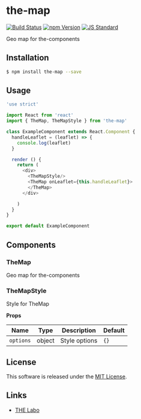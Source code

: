 the-map
==========

<!---
This file is generated by the-tmpl. Do not update manually.
--->

<!-- Badge Start -->
<a name="badges"></a>

[![Build Status][bd_travis_shield_url]][bd_travis_url]
[![npm Version][bd_npm_shield_url]][bd_npm_url]
[![JS Standard][bd_standard_shield_url]][bd_standard_url]

[bd_repo_url]: https://github.com/the-labo/the-map
[bd_travis_url]: http://travis-ci.org/the-labo/the-map
[bd_travis_shield_url]: http://img.shields.io/travis/the-labo/the-map.svg?style=flat
[bd_travis_com_url]: http://travis-ci.com/the-labo/the-map
[bd_travis_com_shield_url]: https://api.travis-ci.com/the-labo/the-map.svg?token=
[bd_license_url]: https://github.com/the-labo/the-map/blob/master/LICENSE
[bd_npm_url]: http://www.npmjs.org/package/the-map
[bd_npm_shield_url]: http://img.shields.io/npm/v/the-map.svg?style=flat
[bd_standard_url]: http://standardjs.com/
[bd_standard_shield_url]: https://img.shields.io/badge/code%20style-standard-brightgreen.svg

<!-- Badge End -->


<!-- Description Start -->
<a name="description"></a>

Geo map for the-components

<!-- Description End -->


<!-- Overview Start -->
<a name="overview"></a>



<!-- Overview End -->


<!-- Sections Start -->
<a name="sections"></a>

<!-- Section from "doc/guides/01.Installation.md.hbs" Start -->

<a name="section-doc-guides-01-installation-md"></a>

Installation
-----

```bash
$ npm install the-map --save
```


<!-- Section from "doc/guides/01.Installation.md.hbs" End -->

<!-- Section from "doc/guides/02.Usage.md.hbs" Start -->

<a name="section-doc-guides-02-usage-md"></a>

Usage
---------

```javascript
'use strict'

import React from 'react'
import { TheMap, TheMapStyle } from 'the-map'

class ExampleComponent extends React.Component {
  handleLeaflet = (leaflet) => {
    console.log(leaflet)
  }

  render () {
    return (
      <div>
        <TheMapStyle/>
        <TheMap onLeaflet={this.handleLeaflet}>
        </TheMap>
      </div>

    )
  }
}

export default ExampleComponent

```


<!-- Section from "doc/guides/02.Usage.md.hbs" End -->

<!-- Section from "doc/guides/03.Components.md.hbs" Start -->

<a name="section-doc-guides-03-components-md"></a>

Components
-----------

### TheMap

Geo map for the-components


### TheMapStyle

Style for TheMap

**Props**

| Name | Type | Description | Default |
| --- | --- | ---- | ---- |
| `options` | object  | Style options | `{}` |



<!-- Section from "doc/guides/03.Components.md.hbs" End -->


<!-- Sections Start -->


<!-- LICENSE Start -->
<a name="license"></a>

License
-------
This software is released under the [MIT License](https://github.com/the-labo/the-map/blob/master/LICENSE).

<!-- LICENSE End -->


<!-- Links Start -->
<a name="links"></a>

Links
------

+ [THE Labo][t_h_e_labo_url]

[t_h_e_labo_url]: https://github.com/the-labo

<!-- Links End -->
